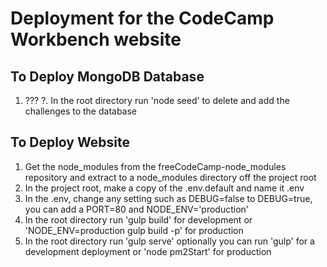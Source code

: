 # Deployment for the CodeCamp Workbench website

## To Deploy MongoDB Database

1. ???
?. In the root directory run 'node seed' to delete and add the challenges to the database

## To Deploy Website

1. Get the node_modules from the freeCodeCamp-node_modules repository and extract to a node_modules directory off the project root
2. In the project root, make a copy of the .env.default and name it .env
3. In the .env, change any setting such as DEBUG=false to DEBUG=true, you can add a PORT=80 and NODE_ENV='production'
4. In the root directory run 'gulp build' for development or 'NODE_ENV=production gulp build -p' for production
5. In the root directory run 'gulp serve' optionally you can run 'gulp' for a development deployment or 'node pm2Start' for production
